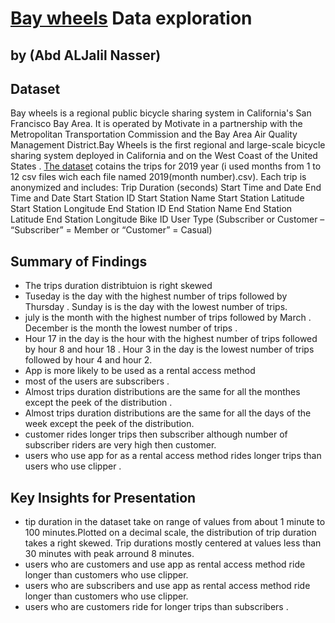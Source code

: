 # [Bay wheels](https://www.lyft.com/bikes/bay-wheels) Data exploration
## by (Abd ALJalil Nasser)


## Dataset
Bay wheels is a regional public bicycle sharing system in California's San Francisco Bay Area. It is operated by Motivate in a partnership with the Metropolitan Transportation Commission and the Bay Area Air Quality Management District.Bay Wheels is the first regional and large-scale bicycle sharing system deployed in California and on the West Coast of the United States .
[The dataset](https://www.lyft.com/bikes/bay-wheels/system-data) cotains the trips for 2019 year (i used months from 1 to 12 csv files wich each file named 2019(month number).csv). 
Each trip is anonymized and includes:
Trip Duration (seconds)
Start Time and Date
End Time and Date
Start Station ID
Start Station Name
Start Station Latitude
Start Station Longitude
End Station ID
End Station Name
End Station Latitude
End Station Longitude
Bike ID
User Type (Subscriber or Customer – “Subscriber” = Member or “Customer” = Casual)



## Summary of Findings

  - The trips duration distribtuion is right skewed 
  - Tuseday is the day with the highest number of trips followed by Thursday .
    Sunday is is the day with the lowest number of trips.
  - july is the month with the highest number of trips followed by March .
    December is the month the lowest number of trips .
  - Hour 17 in the day is the hour with the highest number of trips followed by hour 8 and hour 18 .
    Hour 3 in the day is the lowest number of trips followed by hour 4 and hour 2.
  - App is more likely to be used as a rental access method 
  - most of the users are subscribers . 
  - Almost trips duration distributions are the same for all the monthes except the peek of the distribution .
  - Almost trips duration distributions are the same for all the days of the week except the peek of the distribution.
  - customer rides longer trips then subscriber although number of subscriber riders are very high then customer.
  - users who use app for as a rental access method rides longer trips than users who use clipper . 


## Key Insights for Presentation
  - tip duration in the dataset take on range of values from about 1 minute to 100 minutes.Plotted 
 on a decimal scale, the distribution of trip duration takes a right skewed. Trip durations mostly centered at values less than 30 minutes with peak arround 8 minutes.
  - users who are customers and use app as rental access method ride longer than customers who use clipper.
  - users who are subscribers and use app as rental access method ride longer than customers who use clipper.
  - users who are customers ride for longer trips than subscribers .
